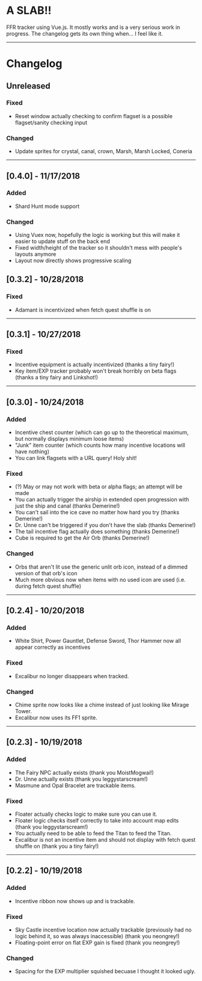# A SLAB!!
FFR tracker using Vue.js. It mostly works and is a very serious work in progress. The changelog gets its own thing when... I feel like it.

***

# Changelog

## Unreleased
### Fixed
- Reset window actually checking to confirm flagset is a possible flagset/sanity checking input

### Changed
- Update sprites for crystal, canal, crown, Marsh, Marsh Locked, Coneria

***

## [0.4.0] - 11/17/2018
### Added
- Shard Hunt mode support

### Changed
- Using Vuex now, hopefully the logic is working but this will make it easier to update stuff on the back end
- Fixed width/height of the tracker so it shouldn't mess with people's layouts anymore
- Layout now directly shows progressive scaling

## [0.3.2] - 10/28/2018
### Fixed
- Adamant is incentivized when fetch quest shuffle is on

***

## [0.3.1] - 10/27/2018
### Fixed
- Incentive equipment is actually incentivized (thanks a tiny fairy!)
- Key item/EXP tracker probably won't break horribly on beta flags (thanks a tiny fairy and Linkshot!)

***

## [0.3.0] - 10/24/2018

### Added
- Incentive chest counter (which can go up to the theoretical maximum, but normally displays minimum loose items)
- "Junk" item counter (which counts how many incentive locations will have nothing)
- You can link flagsets with a URL query! Holy shit!

### Fixed
- (?) May or may not work with beta or alpha flags; an attempt will be made
- You can actually trigger the airship in extended open progression with just the ship and canal (thanks Demerine!)
- You can't sail into the ice cave no matter how hard you try (thanks Demerine!)
- Dr. Unne can't be triggered if you don't have the slab (thanks Demerine!)
- The tail incentive flag actually does something (thanks Demerine!)
- Cube is required to get the Air Orb (thanks Demerine!)

### Changed
- Orbs that aren't lit use the generic unlit orb icon, instead of a dimmed version of that orb's icon
- Much more obvious now when items with no used icon are used (i.e. during fetch quest shuffle)





***

## [0.2.4] - 10/20/2018
### Added
- White Shirt, Power Gauntlet, Defense Sword, Thor Hammer now all appear correctly as incentives

### Fixed
- Excalibur no longer disappears when tracked.

### Changed
- Chime sprite now looks like a chime instead of just looking like Mirage Tower.
- Excalibur now uses its FF1 sprite.

***

## [0.2.3] - 10/19/2018
### Added
- The Fairy NPC actually exists (thank you MoistMogwai!)
- Dr. Unne actually exists (thank you leggystarscream!)
- Masmune and Opal Bracelet are trackable items.

### Fixed
- Floater actually checks logic to make sure you can use it.
- Floater logic checks itself correctly to take into account map edits (thank you leggystarscream!)
- You actually need to be able to feed the Titan to feed the Titan.
- Excalibur is not an incentive item and should not display with fetch quest shuffle on (thank you a tiny fairy!)

***

## [0.2.2] - 10/19/2018
### Added
- Incentive ribbon now shows up and is trackable.

### Fixed
- Sky Castle incentive location now actually trackable (previously had no logic behind it, so was always inaccessible) (thank you neongrey!)
- Floating-point error on flat EXP gain is fixed (thank you neongrey!)

### Changed
- Spacing for the EXP multiplier squished becuase I thought it looked ugly.